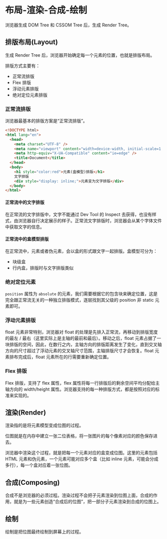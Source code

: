 # 布局-渲染-合成-绘制

浏览器生成 DOM Tree 和 CSSOM Tree 后，生成 Render Tree。

## 排版布局(Layout)

生成 Render Tree 后，浏览器开始确定每一个元素的位置，也就是排版布局。

排版方式主要有：

- 正常流排版
- Flex 排版
- 浮动元素排版
- 绝对定位元素排版

### 正常流排版

浏览器最基本的排版方案是“正常流排版”。

```html
<!DOCTYPE html>
<html lang="en">
  <head>
    <meta charset="UTF-8" />
    <meta name="viewport" content="width=device-width, initial-scale=1.0" />
    <meta http-equiv="X-UA-Compatible" content="ie=edge" />
    <title>Document</title>
  </head>
  <body>
    <h1 style="color:red">元素(盒模型)排版</h1>
    文字排版
    <div style="display: inline;">元素变为文字排版</div>
  </body>
</html>
```

#### 正常流中的文字排版

在正常流的文字排版中，文字不能通过 Dev Tool 的 Inspect 去获得，也没有样式，由浏览器自行决定展示的样子。正常流文字排版时，浏览器会从某个字体文件中获取文字的信息。

#### 正常流中的盒模型排版

在正常流中，元素或者伪元素，会以盒的形式跟文字一起排版。盒模型可分为：

- 块级盒
- 行内盒，排版时与文字排版类似

### 绝对定位元素

`position` 属性为 `absolute` 的元素，我们需要根据它的包含块来确定位置，这是完全跟正常流无关的一种独立排版模式，逐层找到其父级的 position 非 static 元素即可。

### 浮动元素排版

float 元素非常特别，浏览器对 float 的处理是先排入正常流，再移动到排版宽度的最左 / 最右（这里实际上是主轴的最前和最后）。移动之后，float 元素占据了一块排版的空间，因此，在数行之内，主轴方向的排版距离发生了变化，直到交叉轴方向的尺寸超过了浮动元素的交叉轴尺寸范围，主轴排版尺寸才会恢复。float 元素排布完成后，float 元素所在的行需要重新确定位置。

### Flex 排版

Flex 排版，支持了 flex 属性，flex 属性将每一行排版后的剩余空间平均分配给主轴方向的 width/height 属性。浏览器支持的每一种排版方式，都是按照对应的标准来实现的。

## 渲染(Render)

渲染指的是将元素模型变成位图的过程。

位图就是在内存中建立一张二位表格，将一张图片的每个像素对应的颜色保存进去。

浏览器中渲染这个过程，就是把每一个元素对应的盒变成位图。这里的元素包括 HTML 元素和伪元素，一个元素可能对应多个盒（比如 inline 元素，可能会分成多行），每一个盒对应着一张位图。

## 合成(Composing)

合成不是浏览器的必须过程。渲染过程不会把子元素渲染到位图上面，合成的作用，就是为一些元素创造“合成后的位图”，把一部分子元素渲染到合成的位图上。

## 绘制

绘制是把位图最终绘制到屏幕上的过程。
